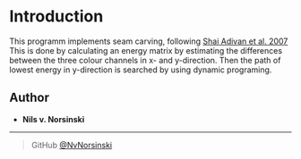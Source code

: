 # Introduction

This programm implements seam carving, following <a href="https://perso.crans.org/frenoy/matlab2012/seamcarving.pdf">
 Shai Adivan et al. 2007</a>
This is done by calculating an energy matrix by estimating the differences between the three colour channels in x- 
and y-direction. Then the path of lowest energy in y-direction is searched by using dynamic programing.

## Author
* **Nils v. Norsinski**

---

> GitHub [@NvNorsinski](https://github.com/NvNorsinski)